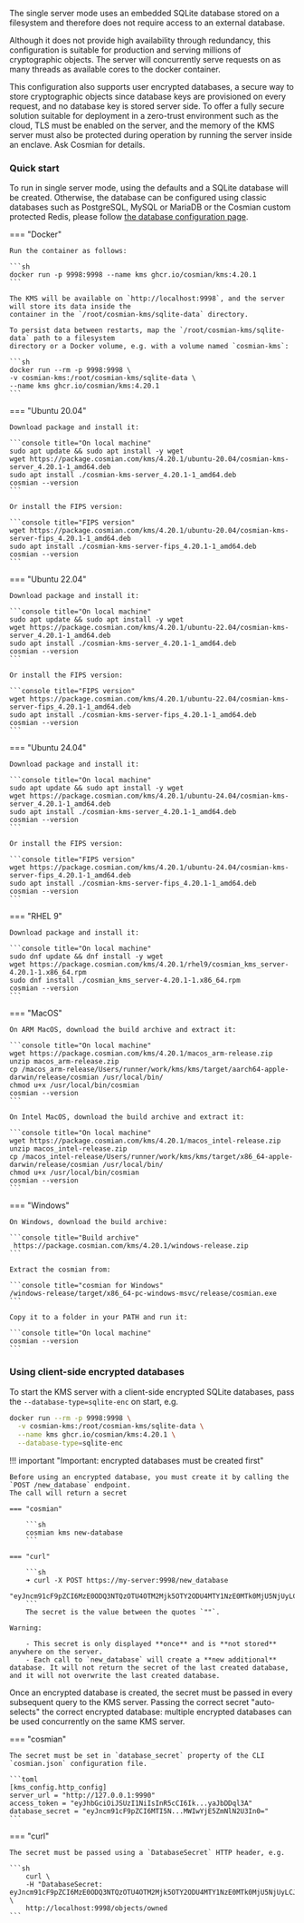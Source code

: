 The single server mode uses an embedded SQLite database stored on a filesystem and therefore does
not require access to an external database.

Although it does not provide high availability through redundancy, this configuration is suitable
for production and serving millions of cryptographic objects. The server will concurrently serve
requests on as many threads as available cores to the docker container.

This configuration also supports user encrypted databases, a secure way to store cryptographic
objects since database keys are provisioned on every request, and no database key is stored server
side. To offer a fully secure solution suitable for deployment in a zero-trust environment such as
the cloud, TLS must be enabled on the server, and the memory of the KMS server must also be
protected during operation by running the server inside an enclave. Ask Cosmian for details.

### Quick start

To run in single server mode, using the defaults and a SQLite database will be created. Otherwise,
the database can be configured using classic databases such as PostgreSQL, MySQL or MariaDB or the Cosmian custom protected Redis, please follow [the database configuration page](./database.md).

=== "Docker"

    Run the container as follows:

    ```sh
    docker run -p 9998:9998 --name kms ghcr.io/cosmian/kms:4.20.1
    ```

    The KMS will be available on `http://localhost:9998`, and the server will store its data inside the
    container in the `/root/cosmian-kms/sqlite-data` directory.

    To persist data between restarts, map the `/root/cosmian-kms/sqlite-data` path to a filesystem
    directory or a Docker volume, e.g. with a volume named `cosmian-kms`:

    ```sh
    docker run --rm -p 9998:9998 \
    -v cosmian-kms:/root/cosmian-kms/sqlite-data \
    --name kms ghcr.io/cosmian/kms:4.20.1
    ```

=== "Ubuntu 20.04"

    Download package and install it:

    ```console title="On local machine"
    sudo apt update && sudo apt install -y wget
    wget https://package.cosmian.com/kms/4.20.1/ubuntu-20.04/cosmian-kms-server_4.20.1-1_amd64.deb
    sudo apt install ./cosmian-kms-server_4.20.1-1_amd64.deb
    cosmian --version
    ```

    Or install the FIPS version:

    ```console title="FIPS version"
    wget https://package.cosmian.com/kms/4.20.1/ubuntu-20.04/cosmian-kms-server-fips_4.20.1-1_amd64.deb
    sudo apt install ./cosmian-kms-server-fips_4.20.1-1_amd64.deb
    cosmian --version
    ```

=== "Ubuntu 22.04"

    Download package and install it:

    ```console title="On local machine"
    sudo apt update && sudo apt install -y wget
    wget https://package.cosmian.com/kms/4.20.1/ubuntu-22.04/cosmian-kms-server_4.20.1-1_amd64.deb
    sudo apt install ./cosmian-kms-server_4.20.1-1_amd64.deb
    cosmian --version
    ```

    Or install the FIPS version:

    ```console title="FIPS version"
    wget https://package.cosmian.com/kms/4.20.1/ubuntu-22.04/cosmian-kms-server-fips_4.20.1-1_amd64.deb
    sudo apt install ./cosmian-kms-server-fips_4.20.1-1_amd64.deb
    cosmian --version
    ```

=== "Ubuntu 24.04"

    Download package and install it:

    ```console title="On local machine"
    sudo apt update && sudo apt install -y wget
    wget https://package.cosmian.com/kms/4.20.1/ubuntu-24.04/cosmian-kms-server_4.20.1-1_amd64.deb
    sudo apt install ./cosmian-kms-server_4.20.1-1_amd64.deb
    cosmian --version
    ```

    Or install the FIPS version:

    ```console title="FIPS version"
    wget https://package.cosmian.com/kms/4.20.1/ubuntu-24.04/cosmian-kms-server-fips_4.20.1-1_amd64.deb
    sudo apt install ./cosmian-kms-server-fips_4.20.1-1_amd64.deb
    cosmian --version
    ```

=== "RHEL 9"

    Download package and install it:

    ```console title="On local machine"
    sudo dnf update && dnf install -y wget
    wget https://package.cosmian.com/kms/4.20.1/rhel9/cosmian_kms_server-4.20.1-1.x86_64.rpm
    sudo dnf install ./cosmian_kms_server-4.20.1-1.x86_64.rpm
    cosmian --version
    ```

=== "MacOS"

    On ARM MacOS, download the build archive and extract it:

    ```console title="On local machine"
    wget https://package.cosmian.com/kms/4.20.1/macos_arm-release.zip
    unzip macos_arm-release.zip
    cp /macos_arm-release/Users/runner/work/kms/kms/target/aarch64-apple-darwin/release/cosmian /usr/local/bin/
    chmod u+x /usr/local/bin/cosmian
    cosmian --version
    ```

    On Intel MacOS, download the build archive and extract it:

    ```console title="On local machine"
    wget https://package.cosmian.com/kms/4.20.1/macos_intel-release.zip
    unzip macos_intel-release.zip
    cp /macos_intel-release/Users/runner/work/kms/kms/target/x86_64-apple-darwin/release/cosmian /usr/local/bin/
    chmod u+x /usr/local/bin/cosmian
    cosmian --version
    ```

=== "Windows"

    On Windows, download the build archive:

    ```console title="Build archive"
     https://package.cosmian.com/kms/4.20.1/windows-release.zip
    ```

    Extract the cosmian from:

    ```console title="cosmian for Windows"
    /windows-release/target/x86_64-pc-windows-msvc/release/cosmian.exe
    ```

    Copy it to a folder in your PATH and run it:

    ```console title="On local machine"
    cosmian --version
    ```

### Using client-side encrypted databases

To start the KMS server with a client-side encrypted SQLite databases, pass the
`--database-type=sqlite-enc` on start, e.g.

```sh
docker run --rm -p 9998:9998 \
  -v cosmian-kms:/root/cosmian-kms/sqlite-data \
  --name kms ghcr.io/cosmian/kms:4.20.1 \
  --database-type=sqlite-enc
```

!!! important "Important: encrypted databases must be created first"

    Before using an encrypted database, you must create it by calling the `POST /new_database` endpoint.
    The call will return a secret

    === "cosmian"

        ```sh
        cosmian kms new-database
        ```

    === "curl"

        ```sh
        ➜ curl -X POST https://my-server:9998/new_database
        "eyJncm91cF9pZCI6MzE0ODQ3NTQzOTU4OTM2Mjk5OTY2ODU4MTY1NzE0MTk0MjU5NjUyLCJrZXkiOiIzZDAyNzg3YjUyZGY5OTYzNGNkOTVmM2QxODEyNDk4YTRiZWU1Nzc1NmM5NDI0NjdhZDI5ZTYxZjFmMmM0OWViIn0="%
        ```
        The secret is the value between the quotes `""`.

    Warning:

        - This secret is only displayed **once** and is **not stored** anywhere on the server.
        - Each call to `new_database` will create a **new additional** database. It will not return the secret of the last created database, and it will not overwrite the last created database.

Once an encrypted database is created, the secret must be passed in every subsequent query to the
KMS server.
Passing the correct secret "auto-selects" the correct encrypted database: multiple encrypted
databases can be used concurrently on the same KMS server.

=== "cosmian"

    The secret must be set in `database_secret` property of the CLI `cosmian.json` configuration file.

    ```toml
    [kms_config.http_config]
    server_url = "http://127.0.0.1:9990"
    access_token = "eyJhbGciOiJSUzI1NiIsInR5cCI6Ik...yaJbDDql3A"
    database_secret = "eyJncm91cF9pZCI6MTI5N...MWIwYjE5ZmNlN2U3In0="
    ```

=== "curl"

    The secret must be passed using a `DatabaseSecret` HTTP header, e.g.

    ```sh
        curl \
        -H "DatabaseSecret: eyJncm91cF9pZCI6MzE0ODQ3NTQzOTU4OTM2Mjk5OTY2ODU4MTY1NzE0MTk0MjU5NjUyLCJrZXkiOiIzZDAyNzg3YjUyZGY5OTYzNGNkOTVmM2QxODEyNDk4YTRiZWU1Nzc1NmM5NDI0NjdhZDI5ZTYxZjFmMmM0OWViIn0=" \
        http://localhost:9998/objects/owned
    ```
